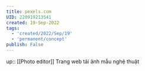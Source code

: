 ```yaml
---
title: pexels.com
UID: 220919213541
created: 19-Sep-2022
tags:
  - 'created/2022/Sep/19'
  - 'permanent/concept'
publish: False
---
```

up:: [[Photo editor]]
Trang web tải ảnh mẫu nghệ thuật



